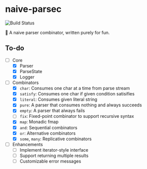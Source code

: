 # naive-parsec

![Build Status](https://github.com/codgician/naive-parsec/actions/workflows/build.yml/badge.svg)

:space_invader: A naive parser combinator, written purely for fun.

## To-do

- [ ] Core
    - [x] Parser
    - [x] ParseState
    - [x] Logger
- [ ] Combinators
    - [x] `char`: Consumes one char at a time from parse stream
    - [x] `satisfy`: Consumes one char if given condition satisifies
    - [x] `literal`: Consumes given literal string
    - [x] `pure`: A parser that consumes nothing and always succeeds
    - [x] `empty`: A parser that always fails
    - [ ] `fix`: Fixed-point combinator to support recursive syntax
    - [x] `map`: Monadic fmap
    - [x] `and`: Sequential combinators
    - [x] `or`: Alternative combinators
    - [x] `some`, `many`: Replicative combinators
- [ ] Enhancements
    - [ ] Implement iterator-style interface
    - [ ] Support returning multiple results
    - [ ] Customizable error messages
